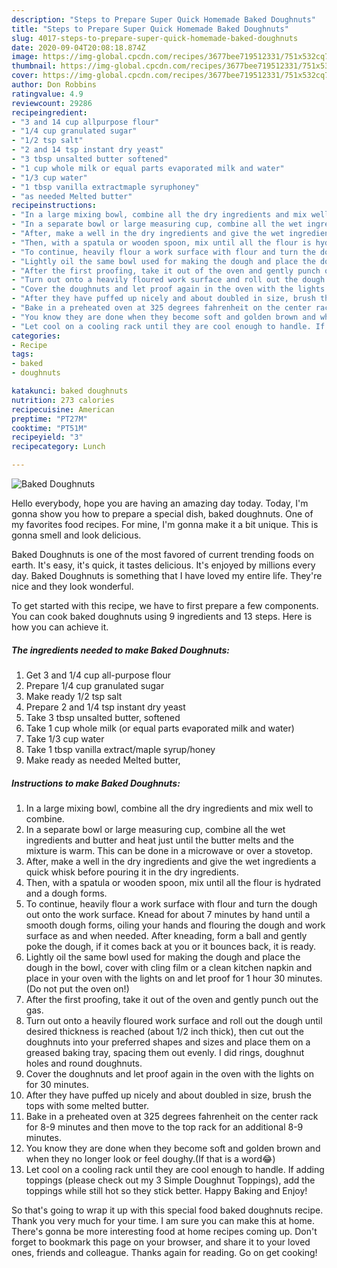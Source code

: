 ```yaml
---
description: "Steps to Prepare Super Quick Homemade Baked Doughnuts"
title: "Steps to Prepare Super Quick Homemade Baked Doughnuts"
slug: 4017-steps-to-prepare-super-quick-homemade-baked-doughnuts
date: 2020-09-04T20:08:18.874Z
image: https://img-global.cpcdn.com/recipes/3677bee719512331/751x532cq70/baked-doughnuts-recipe-main-photo.jpg
thumbnail: https://img-global.cpcdn.com/recipes/3677bee719512331/751x532cq70/baked-doughnuts-recipe-main-photo.jpg
cover: https://img-global.cpcdn.com/recipes/3677bee719512331/751x532cq70/baked-doughnuts-recipe-main-photo.jpg
author: Don Robbins
ratingvalue: 4.9
reviewcount: 29286
recipeingredient:
- "3 and 14 cup allpurpose flour"
- "1/4 cup granulated sugar"
- "1/2 tsp salt"
- "2 and 14 tsp instant dry yeast"
- "3 tbsp unsalted butter softened"
- "1 cup whole milk or equal parts evaporated milk and water"
- "1/3 cup water"
- "1 tbsp vanilla extractmaple syruphoney"
- "as needed Melted butter"
recipeinstructions:
- "In a large mixing bowl, combine all the dry ingredients and mix well to combine."
- "In a separate bowl or large measuring cup, combine all the wet ingredients and butter and heat just until the butter melts and the mixture is warm. This can be done in a microwave or over a stovetop."
- "After, make a well in the dry ingredients and give the wet ingredients a quick whisk before pouring it in the dry ingredients."
- "Then, with a spatula or wooden spoon, mix until all the flour is hydrated and a dough forms."
- "To continue, heavily flour a work surface with flour and turn the dough out onto the work surface. Knead for about 7 minutes by hand until a smooth dough forms, oiling your hands and flouring the dough and work surface as and when needed. After kneading, form a ball and gently poke the dough, if it comes back at you or it bounces back, it is ready."
- "Lightly oil the same bowl used for making the dough and place the dough in the bowl, cover with cling film or a clean kitchen napkin and place in your oven with the lights on and let proof for 1 hour 30 minutes. (Do not put the oven on!)"
- "After the first proofing, take it out of the oven and gently punch out the gas."
- "Turn out onto a heavily floured work surface and roll out the dough until desired thickness is reached (about 1/2 inch thick), then cut out the doughnuts into your preferred shapes and sizes and place them on a greased baking tray, spacing them out evenly. I did rings, doughnut holes and round doughnuts."
- "Cover the doughnuts and let proof again in the oven with the lights on for 30 minutes."
- "After they have puffed up nicely and about doubled in size, brush the tops with some melted butter."
- "Bake in a preheated oven at 325 degrees fahrenheit on the center rack for 8-9 minutes and then move to the top rack for an additional 8-9 minutes."
- "You know they are done when they become soft and golden brown and when they no longer look or feel doughy.(If that is a word😂)"
- "Let cool on a cooling rack until they are cool enough to handle. If adding toppings (please check out my 3 Simple Doughnut Toppings), add the toppings while still hot so they stick better. Happy Baking and Enjoy!"
categories:
- Recipe
tags:
- baked
- doughnuts

katakunci: baked doughnuts 
nutrition: 273 calories
recipecuisine: American
preptime: "PT27M"
cooktime: "PT51M"
recipeyield: "3"
recipecategory: Lunch

---
```



![Baked Doughnuts](https://img-global.cpcdn.com/recipes/3677bee719512331/751x532cq70/baked-doughnuts-recipe-main-photo.jpg)

Hello everybody, hope you are having an amazing day today. Today, I'm gonna show you how to prepare a special dish, baked doughnuts. One of my favorites food recipes. For mine, I'm gonna make it a bit unique. This is gonna smell and look delicious.



Baked Doughnuts is one of the most favored of current trending foods on earth. It's easy, it's quick, it tastes delicious. It's enjoyed by millions every day. Baked Doughnuts is something that I have loved my entire life. They're nice and they look wonderful.


To get started with this recipe, we have to first prepare a few components. You can cook baked doughnuts using 9 ingredients and 13 steps. Here is how you can achieve it.

<!--inarticleads1-->

##### The ingredients needed to make Baked Doughnuts:

1. Get 3 and 1/4 cup all-purpose flour
1. Prepare 1/4 cup granulated sugar
1. Make ready 1/2 tsp salt
1. Prepare 2 and 1/4 tsp instant dry yeast
1. Take 3 tbsp unsalted butter, softened
1. Take 1 cup whole milk (or equal parts evaporated milk and water)
1. Take 1/3 cup water
1. Take 1 tbsp vanilla extract/maple syrup/honey
1. Make ready as needed Melted butter,




<!--inarticleads2-->

##### Instructions to make Baked Doughnuts:

1. In a large mixing bowl, combine all the dry ingredients and mix well to combine.
1. In a separate bowl or large measuring cup, combine all the wet ingredients and butter and heat just until the butter melts and the mixture is warm. This can be done in a microwave or over a stovetop.
1. After, make a well in the dry ingredients and give the wet ingredients a quick whisk before pouring it in the dry ingredients.
1. Then, with a spatula or wooden spoon, mix until all the flour is hydrated and a dough forms.
1. To continue, heavily flour a work surface with flour and turn the dough out onto the work surface. Knead for about 7 minutes by hand until a smooth dough forms, oiling your hands and flouring the dough and work surface as and when needed. After kneading, form a ball and gently poke the dough, if it comes back at you or it bounces back, it is ready.
1. Lightly oil the same bowl used for making the dough and place the dough in the bowl, cover with cling film or a clean kitchen napkin and place in your oven with the lights on and let proof for 1 hour 30 minutes. (Do not put the oven on!)
1. After the first proofing, take it out of the oven and gently punch out the gas.
1. Turn out onto a heavily floured work surface and roll out the dough until desired thickness is reached (about 1/2 inch thick), then cut out the doughnuts into your preferred shapes and sizes and place them on a greased baking tray, spacing them out evenly. I did rings, doughnut holes and round doughnuts.
1. Cover the doughnuts and let proof again in the oven with the lights on for 30 minutes.
1. After they have puffed up nicely and about doubled in size, brush the tops with some melted butter.
1. Bake in a preheated oven at 325 degrees fahrenheit on the center rack for 8-9 minutes and then move to the top rack for an additional 8-9 minutes.
1. You know they are done when they become soft and golden brown and when they no longer look or feel doughy.(If that is a word😂)
1. Let cool on a cooling rack until they are cool enough to handle. If adding toppings (please check out my 3 Simple Doughnut Toppings), add the toppings while still hot so they stick better. Happy Baking and Enjoy!




So that's going to wrap it up with this special food baked doughnuts recipe. Thank you very much for your time. I am sure you can make this at home. There's gonna be more interesting food at home recipes coming up. Don't forget to bookmark this page on your browser, and share it to your loved ones, friends and colleague. Thanks again for reading. Go on get cooking!

